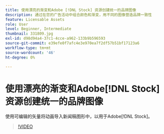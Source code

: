 ```yaml
---
title: 使用漂亮的渐变和Adobe [!DNL Stock] 资源创建统一的品牌图像
description: 通过在您的广告活动中组合颜色和渐变，用不同的图像营造品牌一致性
feature: Licensable Assets
role: User
level: Beginner, Intermediate
thumbnail: 331809.jpg
exl-id: d98d94a4-37c1-4cce-a962-133b9b596593
source-git-commit: e39efe0f7afc4e3e970ea7f2df57b51bf17123a6
workflow-type: tm+mt
source-wordcount: '46'
ht-degree: 0%

---
```


# 使用漂亮的渐变和Adobe[!DNL Stock]资源创建统一的品牌图像

使用可编辑的矢量将动画导入新闻稿图形中，以用于Adobe[!DNL Stock]。

>[!VIDEO](https://video.tv.adobe.com/v/331809?hidetitle=true)
